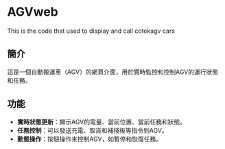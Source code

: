 # AGVweb
This is the code that used to display and call cotekagv cars
## 簡介
這是一個自動搬運車（AGV）的網頁介面，用於實時監控和控制AGV的運行狀態和任務。

## 功能
- **實時狀態更新**：顯示AGV的電量、當前位置、當前任務和狀態。
- **任務控制**：可以發送充電、取貨和補棧板等指令到AGV。
- **動態操作**：按鈕操作來控制AGV，如暫停和恢復任務。
